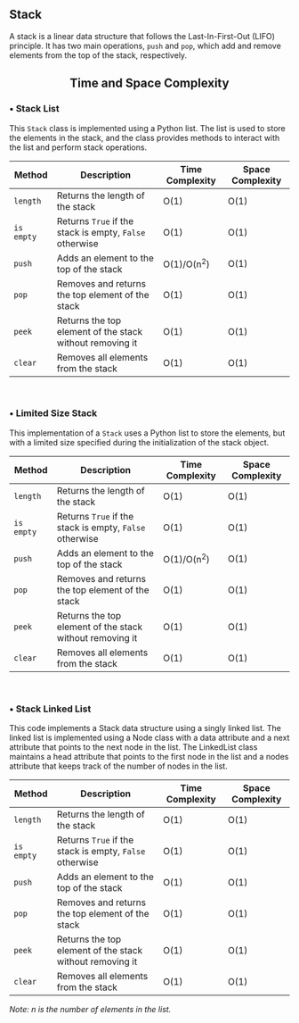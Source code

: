 ## Stack

A stack is a linear data structure that follows the Last-In-First-Out (LIFO) principle. It has two main operations, `push` and `pop`, which add and remove elements from the top of the stack, respectively.

<center>

## Time and Space Complexity

</center>

### • Stack List 

This `Stack` class is implemented using a Python list. The list is used to store the elements in the stack, and the class provides methods to interact with the list and perform stack operations. 

| Method | Description | Time Complexity | Space Complexity |
| ------ | ----------- | --------------- | ---------------- |
| `length` | Returns the length of the stack | O(1) | O(1) |
| `is empty` | Returns `True` if the stack is empty, `False` otherwise | O(1) | O(1) |
| `push` | Adds an element to the top of the stack | O(1)/O(n<sup>2</sup>) | O(1) |
| `pop` | Removes and returns the top element of the stack | O(1) | O(1) |
| `peek` | Returns the top element of the stack without removing it | O(1) | O(1) |
| `clear` | Removes all elements from the stack | O(1) | O(1) |

<br>

### • Limited Size Stack

This implementation of a `Stack` uses a Python list to store the elements, but with a limited size specified during the initialization of the stack object.

| Method | Description | Time Complexity | Space Complexity |
| ------ | ----------- | --------------- | ---------------- |
| `length` | Returns the length of the stack | O(1) | O(1) |
| `is empty` | Returns `True` if the stack is empty, `False` otherwise | O(1) | O(1) |
| `push` | Adds an element to the top of the stack | O(1)/O(n<sup>2</sup>) | O(1) |
| `pop` | Removes and returns the top element of the stack | O(1) | O(1) |
| `peek` | Returns the top element of the stack without removing it | O(1) | O(1) |
| `clear` | Removes all elements from the stack | O(1) | O(1) |

<br>

### • Stack Linked List
This code implements a Stack data structure using a singly linked list. The linked list is implemented using a Node class with a data attribute and a next attribute that points to the next node in the list. The LinkedList class maintains a head attribute that points to the first node in the list and a nodes attribute that keeps track of the number of nodes in the list.

| Method | Description | Time Complexity | Space Complexity |
| ------ | ----------- | --------------- | ---------------- |
| `length` | Returns the length of the stack | O(1) | O(1) |
| `is empty` | Returns `True` if the stack is empty, `False` otherwise | O(1) | O(1) |
| `push` | Adds an element to the top of the stack | O(1) | O(1) |
| `pop` | Removes and returns the top element of the stack | O(1) | O(1) |
| `peek` | Returns the top element of the stack without removing it | O(1) | O(1) |
| `clear` | Removes all elements from the stack | O(1) | O(1) |

*Note: n is the number of elements in the list.*